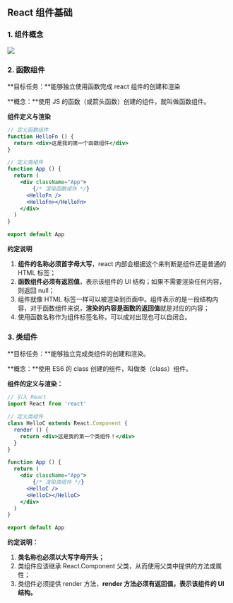 ## React 组件基础

### 1. 组件概念

![](/Users/Kurja/Desktop/Typora/React/%E7%AC%AC%E4%B8%80%E6%AC%A1%E7%B3%BB%E7%BB%9F%E5%AD%A6%E4%B9%A0/e6c9d24egy1h4nvakt71wj21320f40t5.jpg)

### 2. 函数组件

**目标任务：**能够独立使用函数完成 react 组件的创建和渲染

**概念：**使用 JS 的函数（或箭头函数）创建的组件，就叫做函数组件。

**组件定义与渲染**

```jsx
// 定义函数组件
function HelloFn () {
  return <div>这是我的第一个函数组件</div>
}

// 定义类组件
function App () {
  return (
  	<div className="App">
    	{/* 渲染函数组件 */}
      <HelloFn />
      <HelloFn></HelloFn>
    </div>
  )
}

export default App
```

**约定说明**

1. **组件的名称必须首字母大写**，react 内部会根据这个来判断是组件还是普通的 HTML 标签；
2. **函数组件必须有返回值**，表示该组件的 UI 结构；如果不需要渲染任何内容，则返回 null；
3. 组件就像 HTML 标签一样可以被渲染到页面中。组件表示的是一段结构内容，对于函数组件来说，**渲染的内容是函数的返回值**就是对应的内容；
4. 使用函数名称作为组件标签名称，可以成对出现也可以自闭合。

### 3. 类组件

**目标任务：**能够独立完成类组件的创建和渲染。

**概念：**使用 ES6 的 class 创建的组件，叫做类（class）组件。

**组件的定义与渲染：**

```jsx
// 引入 React
import React from 'react'

// 定义类组件
class HelloC extends React.Component {
  render () {
    return <div>这是我的第一个类组件！</div>
  }
}

function App () {
  return (
  	<div className="App">
    	{/* 渲染类组件 */}
      <HelloC />
      <HelloC></HelloC>
    </div>
  )
}

export default App
```

**约定说明：**

1. **类名称也必须以大写字母开头；**
2. 类组件应该继承 React.Component 父类，从而使用父类中提供的方法或属性；
3. 类组件必须提供 render 方法，**render 方法必须有返回值，表示该组件的 UI 结构。**